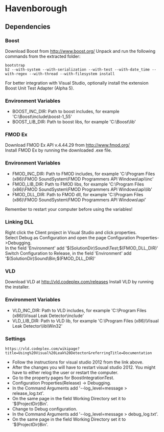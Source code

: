 Havenborough
============

Dependencies
------------
### Boost ###
Download Boost from http://www.boost.org/
Unpack and run the following commands from the extracted folder:

```
bootstrap
b2 --with-system --with-serialization --with-test --with-date_time --with-regex --with-thread --with-filesystem install
```
For better integration with Visual Studio, optionally install the extension Boost Unit Test Adapter (Alpha 5).

### Environment Variables ###
- BOOST_INC_DIR: Path to boost includes, for example 'C:\Boost\include\boost-1_55'
- BOOST_LIB_DIR: Path to boost libs, for example 'C:\Boost\lib'


### FMOD Ex ###
Download FMOD Ex API v.4.44.29 from http://www.fmod.org/  
Install FMOD Ex by running the downloaded .exe file.

### Environment Variables ###
- FMOD_INC_DIR: Path to FMOD includes, for example 'C:\Program Files (x86)\FMOD SoundSystem\FMOD Programmers API Windows\api\inc'
- FMOD_LIB_DIR: Path to FMOD libs, for example 'C:\Program Files (x86)\FMOD SoundSystem\FMOD Programmers API Windows\api\lib'
- FMOD_DLL_DIR: Path to FMOD dll, for example 'C:\Program Files (x86)\FMOD SoundSystem\FMOD Programmers API Windows\api'  

Remember to restart your computer before using the variables!
### Linking DLL ###
Right click the Client project in Visual Studio and click properties.  
Select Debug as Configuration and open the page Configuration Properties->Debugging.  
In the field 'Environment' add '$(SolutionDir)Sound\Test;$(FMOD_DLL_DIR)'  
Switch Configuration to Release, in the field 'Environment' add '$(SolutionDir)Sound\Bin;$(FMOD_DLL_DIR)'  


### VLD ###
Download VLD at http://vld.codeplex.com/releases
Install VLD by running the installer.

### Environment Variables ###
- VLD_INC_DIR: Path to VLD includes, for example 'C:\Program Files (x86)\Visual Leak Detector\include'
- VLD_LIB_DIR: Path to VLD lib, for example 'C:\Program Files (x86)\Visual Leak Detector\lib\Win32'

### Settings ###

```
https://vld.codeplex.com/wikipage?title=Using%20Visual%20Leak%20Detector&referringTitle=Documentation
```

- Follow the instructions for visual studio 2012 from the link above.
- After the changes you will have to restart visual studio 2012. You might have to either relog the user or restart the computer.
- Go to the property pages for BoostIntegrationTest. 
- Configuration Properties(Release) -> Debugging.
- In the Command Arguments add '--log_level=message > release_log.txt'. 
- On the same page in the field Working Directory set it to '$(ProjectDir)Bin'.
- Change to Debug configuration. 
- In the Command Arguments add '--log_level=message > debug_log.txt'. 
- On the same page in the field Working Directory set it to '$(ProjectDir)Bin'.
